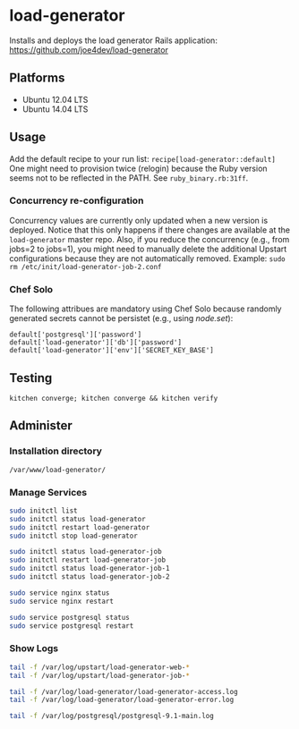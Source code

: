 # load-generator

Installs and deploys the load generator Rails application: https://github.com/joe4dev/load-generator

## Platforms

* Ubuntu 12.04 LTS
* Ubuntu 14.04 LTS

## Usage

Add the default recipe to your run list: `recipe[load-generator::default]`
One might need to provision twice (relogin) because the Ruby version seems not to be reflected in the PATH. See `ruby_binary.rb:31ff`.

### Concurrency re-configuration

Concurrency values are currently only updated when a new version is deployed. Notice that this only happens if there changes are available at the `load-generator` master repo.
Also, if you reduce the concurrency (e.g., from jobs=2 to jobs=1), you might need to manually delete the additional Upstart configurations because they are not automatically removed. Example: `sudo rm /etc/init/load-generator-job-2.conf`

### Chef Solo

The following attribues are mandatory using Chef Solo because randomly generated secrets cannot be persistet (e.g., using *node.set*):

```
default['postgresql']['password']
default['load-generator']['db']['password']
default['load-generator']['env']['SECRET_KEY_BASE']
```

## Testing

```
kitchen converge; kitchen converge && kitchen verify
```


## Administer

### Installation directory

`/var/www/load-generator/`

### Manage Services

```bash
sudo initctl list
sudo initctl status load-generator
sudo initctl restart load-generator
sudo initctl stop load-generator

sudo initctl status load-generator-job
sudo initctl restart load-generator-job
sudo initctl status load-generator-job-1
sudo initctl status load-generator-job-2

sudo service nginx status
sudo service nginx restart

sudo service postgresql status
sudo service postgresql restart
```

### Show Logs

```bash
tail -f /var/log/upstart/load-generator-web-*
tail -f /var/log/upstart/load-generator-job-*

tail -f /var/log/load-generator/load-generator-access.log
tail -f /var/log/load-generator/load-generator-error.log

tail -f /var/log/postgresql/postgresql-9.1-main.log
```
